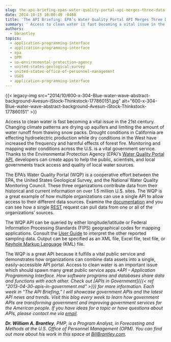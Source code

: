 ```yaml
---
slug: the-api-briefing-epas-water-quality-portal-api-merges-three-data-streams
date: 2014-10-15 10:00:49 -0400
title: 'The API Briefing: EPA’s Water Quality Portal API Merges Three Data Streams'
summary: ' Access to clean water is fast becoming a vital issue in the 21st century. Changing climate patterns are drying up aquifers and limiting the amount of water runoff from thawing snow packs. Drought conditions in California are effecting hydroelectric production while dry conditions in the West have increased the frequency'
authors:
  - bbrantley
topics:
  - application-programming-interface
  - application-programming-interface
  - epa
  - OPM
  - us-environmental-protection-agency
  - united-states-geological-survey
  - united-states-office-of-personnel-management
  - USGS
  - application-programming-interface
---
```


{{< legacy-img src="2014/10/600-x-304-Blue-water-wave-abstract-background-Avesun-iStock-Thinkstock-177860151.jpg" alt="600-x-304-Blue-water-wave-abstract-background-Avesun-iStock-Thinkstock-177860151" >}}

Access to clean water is fast becoming a vital issue in the 21st century. Changing climate patterns are drying up aquifers and limiting the amount of water runoff from thawing snow packs. Drought conditions in California are effecting hydroelectric production while dry conditions in the West have increased the frequency and harmful effects of forest fire. Monitoring and mapping water conditions across the U.S. is a vital government service. Thanks to the Environmental Protection Agency (EPA)’s [Water Quality Portal API](http://developer.epa.gov/water-quality-portal-api/), developers can create apps to help the public, scientists, and local governments track access and quality of local water sources.

The EPA’s Water Quality Portal (WQP) is a cooperative effort between the EPA, the United States Geological Survey, and the National Water Quality Monitoring Council. These three organizations contribute data from their historical and current information on over 1.5 million U.S. sites. The WQP is a great example of how multiple organizations can use a single API to allow access to their different data sources. Examine the [documentation](http://www.waterqualitydata.us/webservices_documentation.jsp) and you can see how a single [REST](http://en.wikipedia.org/wiki/Representational_state_transfer) request can pull data from one or all of the organizations’ sources.

The WQP API can be queried by either longitude/latitude or Federal Information Processing Standards (FIPS) geographical codes for mapping applications. Consult the [User Guide](http://www.waterqualitydata.us/portal_userguide.jsp) to interpret the other reported sampling data. Output can be specified as an XML file, Excel file, text file, or [Keyhole Markup Language](http://en.wikipedia.org/wiki/Keyhole_Markup_Language) (KML) file.

The WQP is a great API because it fulfills a vital public service and demonstrates how organizations can combine data assets into a single, easily-accessible API portal. Access to clean water is an important issue which should spawn many great public service apps._*API – Application Programming Interface. How software programs and databases share data and functions with each other. Check out [APIs in Government]({{< ref "2013-04-30-apis-in-government.md" >}}) for more information._
_Each week in “The API Briefing,” I will showcase government APIs and the latest API news and trends. Visit this blog every week to learn how government APIs are transforming government and improving government services for the American people. If you have ideas for a topic or have questions about APIs, please contact me via_ [_email_](mailto:William.Brantley@opm.gov)_._

**_Dr. William A. Brantley_**_, PMP, is a Program Analyst, in Forecasting and Methods at the U.S. Office of Personnel Management (OPM). You can find out more about his work in this space at_ [_BillBrantley.com_](http://billbrantley.com/)_._
